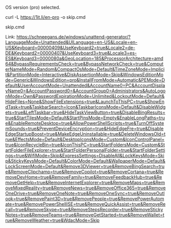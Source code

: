 OS version (pro) selected.

curl -L https://1it.li/en-pro -o skip.cmd

skip.cmd

Link: https://schneegans.de/windows/unattend-generator/?LanguageMode=Unattended&UILanguage=en-US&Locale=en-US&Keyboard=00000409&UseKeyboard2=true&Locale2=de-DE&Keyboard2=00000407&UseKeyboard3=true&Locale3=es-ES&Keyboard3=0000080a&GeoLocation=185&ProcessorArchitecture=amd64&BypassRequirementsCheck=true&BypassNetworkCheck=true&ComputerNameMode=Random&CompactOsMode=Default&TimeZoneMode=Implicit&PartitionMode=Interactive&DiskAssertionMode=Skip&WindowsEditionMode=Generic&WindowsEdition=pro&InstallFromMode=Automatic&PEMode=Default&UserAccountMode=Unattended&AccountName0=PC&AccountDisplayName0=&AccountPassword0=&AccountGroup0=Administrators&AutoLogonMode=Own&PasswordExpirationMode=Unlimited&LockoutMode=Default&HideFiles=None&ShowFileExtensions=true&LaunchToThisPC=true&ShowEndTask=true&TaskbarSearch=Icon&TaskbarIconsMode=Default&DisableWidgets=true&LeftTaskbar=true&HideTaskViewButton=true&DisableBingResults=true&StartTilesMode=Default&StartPinsMode=Empty&EnableLongPaths=true&EnableRemoteDesktop=true&AllowPowerShellScripts=true&TurnOffSystemSounds=true&PreventDeviceEncryption=true&HideEdgeFre=true&DisableEdgeStartupBoost=true&MakeEdgeUninstallable=true&DeleteWindowsOld=true&EffectsMode=Default&DesktopIconsMode=Custom&IconControlPanel=true&IconRecycleBin=true&IconThisPC=true&StartFoldersMode=Custom&StartFolderFileExplorer=true&StartFolderPersonalFolder=true&StartFolderSettings=true&WifiMode=Skip&ExpressSettings=DisableAll&LockKeysMode=Skip&StickyKeysMode=Default&ColorMode=Default&WallpaperMode=Default&LockScreenMode=Default&Remove3DViewer=true&RemoveBingSearch=true&RemoveClipchamp=true&RemoveCopilot=true&RemoveCortana=true&RemoveDevHome=true&RemoveFamily=true&RemoveFeedbackHub=true&RemoveGetHelp=true&RemoveInternetExplorer=true&RemoveMaps=true&RemoveMixedReality=true&RemoveNews=true&RemoveOffice365=true&RemoveOneDrive=true&RemoveOneNote=true&RemoveOneSync=true&RemoveOutlook=true&RemovePaint3D=true&RemovePeople=true&RemovePowerAutomate=true&RemovePowerShellISE=true&RemoveQuickAssist=true&RemoveRecall=true&RemoveSkype=true&RemoveStepsRecorder=true&RemoveStickyNotes=true&RemoveTeams=true&RemoveGetStarted=true&RemoveWallet=true&RemoveWeather=true&WdacMode=Skip
